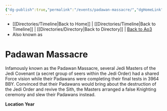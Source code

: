 ```yaml
---
{"dg-publish":true,"permalink":"/events/padawan-massacre/","dgHomeLink":false}
---
```


- [[Directories/Timeline\|Back to Home]] | [[Directories/Timeline\|Back to Timeline]] | [[Directories/Directory\|Back to Directory]] | [Back to Ao3](https://archiveofourown.org/works/19334440/chapters/45992584)
- Also known as

# Padawan Massacre
Infamously known as the Padawan Massacre, several Jedi Masters of the Jedi Covenant (a secret group of seers within the Jedi Order) had a shared Force vision while their Padawans were completing their final tests in 3964 BBY. Convinced that their Padawans would bring about the destruction of the Jedi Order and revive the Sith, the Masters arranged a false Knighting ceremony and slew their Padawans instead. 

**Location** 
**Year** 
